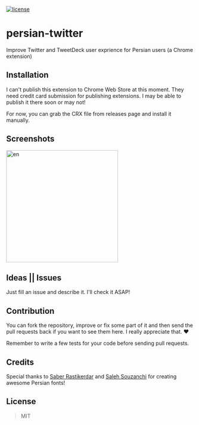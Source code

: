 [![license](https://img.shields.io/github/license/mamal72/persian-twitter.svg)](https://github.com/mamal72/persian-twitter/blob/master/LICENSE)

# persian-twitter

Improve Twitter and TweetDeck user exprience for Persian users (a Chrome extension)


## Installation

I can't publish this extension to Chrome Web Store at this moment. They need credit card submission for publishing extensions. I may be able to publish it there soon or may not!

For now, you can grab the CRX file from releases page and install it manually.


## Screenshots

<img alt="en" title="en" src="https://cdn.rawgit.com/mamal72/persian-twitter/master/screenshot.png" width="300px">


## Ideas || Issues
Just fill an issue and describe it. I'll check it ASAP!


## Contribution

You can fork the repository, improve or fix some part of it and then send the pull requests back if you want to see them here. I really appreciate that. :heart:

Remember to write a few tests for your code before sending pull requests.


## Credits

Special thanks to [Saber Rastikerdar](https://github.com/rastikerdar) and [Saleh Souzanchi](https://github.com/zoghal) for creating awesome Persian fonts!

## License
> MIT